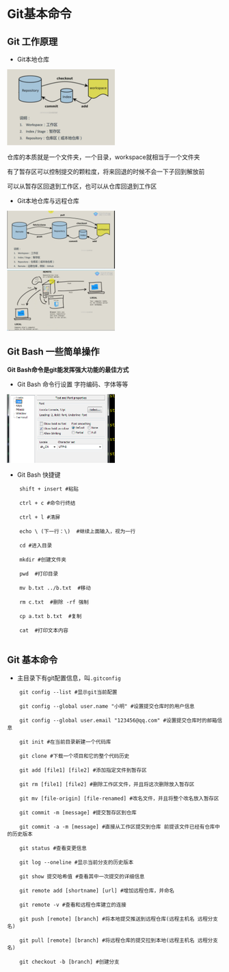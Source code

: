 # Git基本命令

## Git 工作原理

- Git本地仓库  
<img src='images/Git2.png' width="50%" height="50%"/>
  
仓库的本质就是一个文件夹，一个目录，workspace就相当于一个文件夹

有了暂存区可以控制提交的颗粒度，将来回退的时候不会一下子回到解放前  

可以从暂存区回退到工作区，也可以从仓库回退到工作区

- Git本地仓库与远程仓库  
<img src='images/Git3.png' width="50%" height="50%"/>  
<img src='images/Git4.png' width="50%" height="50%"/>

## Git Bash 一些简单操作

**Git Bash命令是git能发挥强大功能的最佳方式**
- Git Bash 命令行设置 字符编码、字体等等  
<img src='images/Git1.png' width="50%" height="50%"/>

- Git Bash 快捷键  
```
	shift + insert #粘贴
	
	ctrl + c #命令行终结
	
	ctrl + l #清屏
	
	echo \ (下一行：\)  #继续上面输入，视为一行
	
	cd #进入目录
	
	mkdir #创建文件夹
	
	pwd  #打印目录
	
	mv b.txt ../b.txt  #移动
	
	rm c.txt  #删除 -rf 强制
	
	cp a.txt b.txt  #复制
	
	cat  #打印文本内容
	
```

## Git 基本命令

- 主目录下有git配置信息，叫`.gitconfig`

```
	git config --list #显示git当前配置
	
	git config --global user.name "小明" #设置提交仓库时的用户信息	
	
	git config --global user.email "123456@qq.com" #设置提交仓库时的邮箱信息
	
	git init #在当前目录新建一个代码库
	
	git clone #下载一个项目和它的整个代码历史
	
	git add [file1] [file2] #添加指定文件到暂存区
	
	git rm [file1] [file2] #删除工作区文件，并且将这次删除放入暂存区
	
	git mv [file-origin] [file-renamed] #改名文件，并且将整个改名放入暂存区
	
	git commit -m [message] #提交暂存区到仓库
	
	git commit -a -m [message] #直接从工作区提交到仓库 前提该文件已经有仓库中的历史版本
	
	git status #查看变更信息
	
	git log --oneline #显示当前分支的历史版本
	
	git show 提交哈希值 #查看其中一次提交的详细信息
	
	git remote add [shortname] [url] #增加远程仓库，并命名
	
	git remote -v #查看和远程仓库建立的连接
	
	git push [remote] [branch] #将本地提交推送到远程仓库(远程主机名 远程分支名)
	
	git pull [remote] [branch] #将远程仓库的提交拉到本地(远程主机名 远程分支名)
	
	git checkout -b [branch] #创建分支
	
```
<!--文档注释  -->

